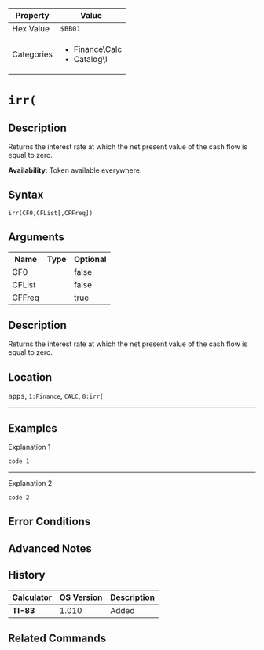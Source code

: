 | Property      | Value |
|---------------|-------|
| Hex Value     | `$BB01`|
| Categories    | <ul><li>Finance\Calc</li><li>Catalog\I</li></ul> |

# `irr(`

## Description
Returns the interest rate at which the net present value of the cash flow is equal to zero.


<b>Availability</b>: Token available everywhere.

## Syntax
`irr(CF0,CFList[,CFFreq])`

## Arguments
<table>
<tr><th>Name</th><th>Type</th><th>Optional</th></tr>

<tr><td>CF0</td><td></td><td>false</td></tr>

<tr><td>CFList</td><td></td><td>false</td></tr>

<tr><td>CFFreq</td><td></td><td>true</td></tr>

</table>

## Description
Returns the interest rate at which the net present value of the cash flow is equal to zero.

## Location
<kbd>apps</kbd>, `1:Finance`, `CALC`, `8:irr(`
<hr>

## Examples

Explanation 1
```ti-basic
code 1
```
---
Explanation 2
```ti-basic
code 2
```

## Error Conditions


## Advanced Notes


## History
| Calculator | OS Version | Description |
|------------|------------|-------------|
| <b>TI-83</b> | 1.010 | Added

## Related Commands

    